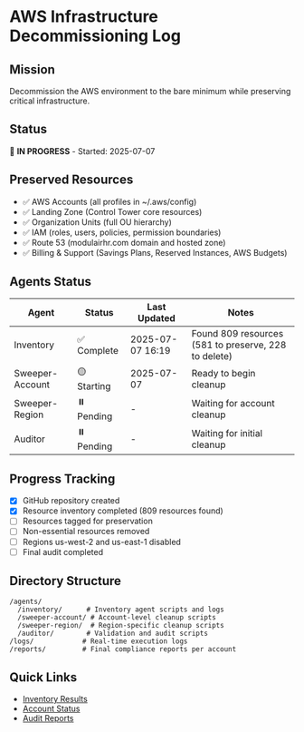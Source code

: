 # AWS Infrastructure Decommissioning Log

## Mission
Decommission the AWS environment to the bare minimum while preserving critical infrastructure.

## Status
🔴 **IN PROGRESS** - Started: 2025-07-07

## Preserved Resources
- ✅ AWS Accounts (all profiles in ~/.aws/config)
- ✅ Landing Zone (Control Tower core resources)
- ✅ Organization Units (full OU hierarchy)
- ✅ IAM (roles, users, policies, permission boundaries)
- ✅ Route 53 (modulairhr.com domain and hosted zone)
- ✅ Billing & Support (Savings Plans, Reserved Instances, AWS Budgets)

## Agents Status

| Agent | Status | Last Updated | Notes |
|-------|--------|--------------|-------|
| Inventory | ✅ Complete | 2025-07-07 16:19 | Found 809 resources (581 to preserve, 228 to delete) |
| Sweeper-Account | 🟡 Starting | 2025-07-07 | Ready to begin cleanup |
| Sweeper-Region | ⏸️ Pending | - | Waiting for account cleanup |
| Auditor | ⏸️ Pending | - | Waiting for initial cleanup |

## Progress Tracking
- [x] GitHub repository created
- [x] Resource inventory completed (809 resources found)
- [ ] Resources tagged for preservation
- [ ] Non-essential resources removed
- [ ] Regions us-west-2 and us-east-1 disabled
- [ ] Final audit completed

## Directory Structure
```
/agents/
  /inventory/      # Inventory agent scripts and logs
  /sweeper-account/ # Account-level cleanup scripts
  /sweeper-region/  # Region-specific cleanup scripts
  /auditor/        # Validation and audit scripts
/logs/            # Real-time execution logs
/reports/         # Final compliance reports per account
```

## Quick Links
- [Inventory Results](./agents/inventory/README.md)
- [Account Status](./reports/account-status.md)
- [Audit Reports](./agents/auditor/reports/)
